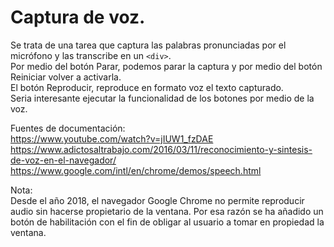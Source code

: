 # Captura de voz.
Se trata de una tarea que captura las palabras pronunciadas por el micrófono y las transcribe en un ``<div>``.<br>
Por medio del botón Parar, podemos parar la captura y por medio del botón Reiniciar volver a activarla.<br>
El botón Reproducir, reproduce en formato voz el texto capturado.<br>
Seria interesante ejecutar la funcionalidad de los botones por medio de la voz.<br>

Fuentes de documentación:<br>
https://www.youtube.com/watch?v=jIUW1_fzDAE<br>
https://www.adictosaltrabajo.com/2016/03/11/reconocimiento-y-sintesis-de-voz-en-el-navegador/<br>
https://www.google.com/intl/en/chrome/demos/speech.html<br>

Nota:<br>
Desde el año 2018, el navegador Google Chrome no permite reproducir audio sin hacerse propietario de la ventana. Por esa razón se ha añadido un botón de habilitación con el fin de obligar al usuario a tomar en propiedad la ventana.